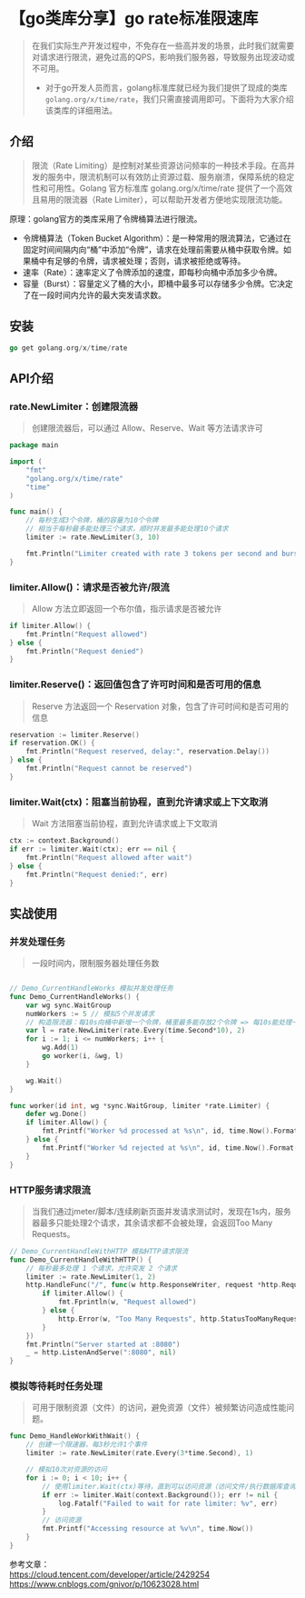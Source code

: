 # 【go类库分享】go rate标准限速库
> 在我们实际生产开发过程中，不免存在一些高并发的场景，此时我们就需要对请求进行限流，避免过高的QPS，影响我们服务器，导致服务出现波动或不可用。
> - 对于go开发人员而言，golang标准库就已经为我们提供了现成的类库`golang.org/x/time/rate`，我们只需直接调用即可。下面将为大家介绍该类库的详细用法。
## 介绍
> 限流（Rate Limiting）是控制对某些资源访问频率的一种技术手段。在高并发的服务中，限流机制可以有效防止资源过载、服务崩溃，保障系统的稳定性和可用性。Golang 官方标准库 golang.org/x/time/rate 提供了一个高效且易用的限流器（Rate Limiter），可以帮助开发者方便地实现限流功能。

原理：golang官方的类库采用了令牌桶算法进行限流。
- 令牌桶算法（Token Bucket Algorithm）：是一种常用的限流算法，它通过在固定时间间隔内向“桶”中添加“令牌”，请求在处理前需要从桶中获取令牌。如果桶中有足够的令牌，请求被处理；否则，请求被拒绝或等待。
- 速率（Rate）：速率定义了令牌添加的速度，即每秒向桶中添加多少令牌。
- 容量（Burst）：容量定义了桶的大小，即桶中最多可以存储多少令牌。它决定了在一段时间内允许的最大突发请求数。

## 安装

```go
go get golang.org/x/time/rate
```
## API介绍
### rate.NewLimiter：创建限流器
> 创建限流器后，可以通过 Allow、Reserve、Wait 等方法请求许可

```go
package main

import (
    "fmt"
    "golang.org/x/time/rate"
    "time"
)

func main() {
    // 每秒生成3个令牌，桶的容量为10个令牌
    // 相当于每秒最多能处理三个请求，顺时并发最多能处理10个请求
    limiter := rate.NewLimiter(3, 10)

    fmt.Println("Limiter created with rate 3 tokens per second and burst size of 10")
}
```

### limiter.Allow()：请求是否被允许/限流
> Allow 方法立即返回一个布尔值，指示请求是否被允许

```go
if limiter.Allow() {
    fmt.Println("Request allowed")
} else {
    fmt.Println("Request denied")
}
```

### limiter.Reserve()：返回值包含了许可时间和是否可用的信息
> Reserve 方法返回一个 Reservation 对象，包含了许可时间和是否可用的信息
```go
reservation := limiter.Reserve()
if reservation.OK() {
    fmt.Println("Request reserved, delay:", reservation.Delay())
} else {
    fmt.Println("Request cannot be reserved")
}
```

### limiter.Wait(ctx)：阻塞当前协程，直到允许请求或上下文取消
> Wait 方法阻塞当前协程，直到允许请求或上下文取消

```go
ctx := context.Background()
if err := limiter.Wait(ctx); err == nil {
    fmt.Println("Request allowed after wait")
} else {
    fmt.Println("Request denied:", err)
}
```

## 实战使用
### 并发处理任务
> 一段时间内，限制服务器处理任务数
```go

// Demo_CurrentHandleWorks 模拟并发处理任务
func Demo_CurrentHandleWorks() {
	var wg sync.WaitGroup
	numWorkers := 5 // 模拟5个并发请求
	// 构造限流器：每10s向桶中新增一个令牌，桶里最多能存放2个令牌 => 每10s能处理一个任务，一定时间内最多能处理2个任务（令牌有剩余）
	var l = rate.NewLimiter(rate.Every(time.Second*10), 2)
	for i := 1; i <= numWorkers; i++ {
		wg.Add(1)
		go worker(i, &wg, l)
	}

	wg.Wait()
}

func worker(id int, wg *sync.WaitGroup, limiter *rate.Limiter) {
	defer wg.Done()
	if limiter.Allow() {
		fmt.Printf("Worker %d processed at %s\n", id, time.Now().Format("15:04:05.000"))
	} else {
		fmt.Printf("Worker %d rejected at %s\n", id, time.Now().Format("15:04:05.000"))
	}
}
```
### HTTP服务请求限流
> 当我们通过jmeter/脚本/连续刷新页面并发请求测试时，发现在1s内，服务器最多只能处理2个请求，其余请求都不会被处理，会返回Too Many Requests。
```go
// Demo_CurrentHandleWithHTTP 模拟HTTP请求限流
func Demo_CurrentHandleWithHTTP() {
	// 每秒最多处理 1 个请求，允许突发 2 个请求
	limiter := rate.NewLimiter(1, 2)
	http.HandleFunc("/", func(w http.ResponseWriter, request *http.Request) {
		if limiter.Allow() {
			fmt.Fprintln(w, "Request allowed")
		} else {
			http.Error(w, "Too Many Requests", http.StatusTooManyRequests)
		}
	})
	fmt.Println("Server started at :8080")
	_ = http.ListenAndServe(":8080", nil)
}
```


### 模拟等待耗时任务处理
> 可用于限制资源（文件）的访问，避免资源（文件）被频繁访问造成性能问题。
```go
func Demo_HandleWorkWithWait() {
	// 创建一个限速器，每3秒允许1个事件
	limiter := rate.NewLimiter(rate.Every(3*time.Second), 1)

	// 模拟10次对资源的访问
	for i := 0; i < 10; i++ {
		// 使用limiter.Wait(ctx)等待，直到可以访问资源（访问文件/执行数据库查询等）
		if err := limiter.Wait(context.Background()); err != nil {
			log.Fatalf("Failed to wait for rate limiter: %v", err)
		}
		// 访问资源
		fmt.Printf("Accessing resource at %v\n", time.Now())
	}
}
```



参考文章：<br/>
https://cloud.tencent.com/developer/article/2429254<br/>
https://www.cnblogs.com/gnivor/p/10623028.html

